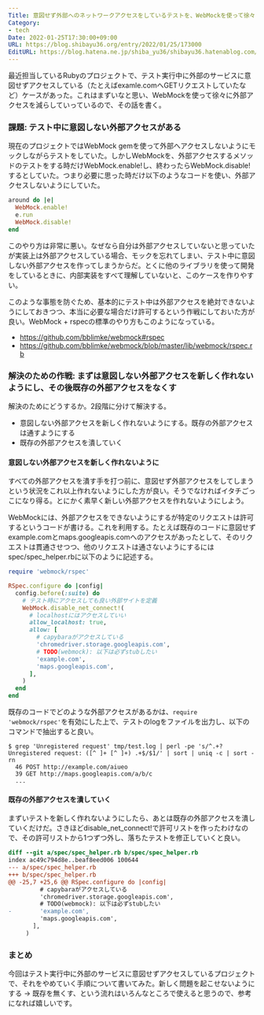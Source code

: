 ```yaml
---
Title: 意図せず外部へのネットワークアクセスをしているテストを、WebMockを使って徐々に外部アクセスを減らす話
Category:
- tech
Date: 2022-01-25T17:30:00+09:00
URL: https://blog.shibayu36.org/entry/2022/01/25/173000
EditURL: https://blog.hatena.ne.jp/shiba_yu36/shibayu36.hatenablog.com/atom/entry/13574176438055689196
---
```


最近担当しているRubyのプロジェクトで、テスト実行中に外部のサービスに意図せずアクセスしている（たとえばexamle.comへGETリクエストしていたなど）ケースがあった。これはまずいなと思い、WebMockを使って徐々に外部アクセスを減らしていっているので、その話を書く。

### 課題: テスト中に意図しない外部アクセスがある
現在のプロジェクトではWebMock gemを使って外部へアクセスしないようにモックしながらテストをしていた。しかしWebMockを、外部アクセスするメソッドのテストをする時だけWebMock.enable!し、終わったらWebMock.disable!するとしていた。つまり必要に思った時だけ以下のようなコードを使い、外部アクセスしないようにしていた。

```ruby
around do |e|
  WebMock.enable!
  e.run
  WebMock.disable!
end
```

このやり方は非常に悪い。なぜなら自分は外部アクセスしていないと思っていたが実装上は外部アクセスしている場合、モックを忘れてしまい、テスト中に意図しない外部アクセスを作ってしまうからだ。とくに他のライブラリを使って開発をしているときに、内部実装をすべて理解していないと、このケースを作りやすい。

このような事態を防ぐため、基本的にテスト中は外部アクセスを絶対できないようにしておきつつ、本当に必要な場合だけ許可するという作戦にしておいた方が良い。WebMock + rspecの標準のやり方もこのようになっている。

* https://github.com/bblimke/webmock#rspec
* https://github.com/bblimke/webmock/blob/master/lib/webmock/rspec.rb

### 解決のための作戦: まずは意図しない外部アクセスを新しく作れないようにし、その後既存の外部アクセスをなくす
解決のためにどうするか。2段階に分けて解決する。

* 意図しない外部アクセスを新しく作れないようにする。既存の外部アクセスは通すようにする
* 既存の外部アクセスを潰していく

#### 意図しない外部アクセスを新しく作れないように
すべての外部アクセスを潰す手を打つ前に、意図せず外部アクセスをしてしまうという状況をこれ以上作れないようにした方が良い。そうでなければイタチごっこになり得る。とにかく素早く新しい外部アクセスを作れないようにしよう。

WebMockには、外部アクセスをできないようにするが特定のリクエストは許可するというコードが書ける。これを利用する。たとえば既存のコードに意図せずexample.comとmaps.googleapis.comへのアクセスがあったとして、そのリクエストは貫通させつつ、他のリクエストは通さないようにするにはspec/spec_helper.rbに以下のように記述する。
```ruby
require 'webmock/rspec'

RSpec.configure do |config|
  config.before(:suite) do
    # テスト時にアクセスしても良い外部サイトを定義
    WebMock.disable_net_connect!(
      # localhostにはアクセスしていい
      allow_localhost: true,
      allow: [
        # capybaraがアクセスしている
        'chromedriver.storage.googleapis.com',
        # TODO(webmock): 以下は必ずstubしたい
        'example.com',
        'maps.googleapis.com',
      ],
    )
  end
end
```

既存のコードでどのような外部アクセスがあるかは、`require 'webmock/rspec'`を有効にした上で、テストのlogをファイルを出力し、以下のコマンドで抽出すると良い。

```
$ grep 'Unregistered request' tmp/test.log | perl -pe 's/^.+?Unregistered request: ([^ ]+ [^ ]+) .+$/$1/' | sort | uniq -c | sort -rn
  46 POST http://example.com/aiueo
  39 GET http://maps.googleapis.com/a/b/c
  ...
```

#### 既存の外部アクセスを潰していく
まずいテストを新しく作れないようにしたら、あとは既存の外部アクセスを潰していくだけだ。さきほどdisable_net_connect!で許可リストを作ったわけなので、その許可リストから1つずつ外し、落ちたテストを修正していくと良い。

```diff
diff --git a/spec/spec_helper.rb b/spec/spec_helper.rb
index ac49c794d8e..beaf8eed006 100644
--- a/spec/spec_helper.rb
+++ b/spec/spec_helper.rb
@@ -25,7 +25,6 @@ RSpec.configure do |config|
         # capybaraがアクセスしている
         'chromedriver.storage.googleapis.com',
         # TODO(webmock): 以下は必ずstubしたい
-        'example.com',
         'maps.googleapis.com',
       ],
     )
```

### まとめ
今回はテスト実行中に外部のサービスに意図せずアクセスしているプロジェクトで、それをやめていく手順について書いてみた。新しく問題を起こせないようにする -> 既存を無くす、という流れはいろんなところで使えると思うので、参考になれば嬉しいです。

